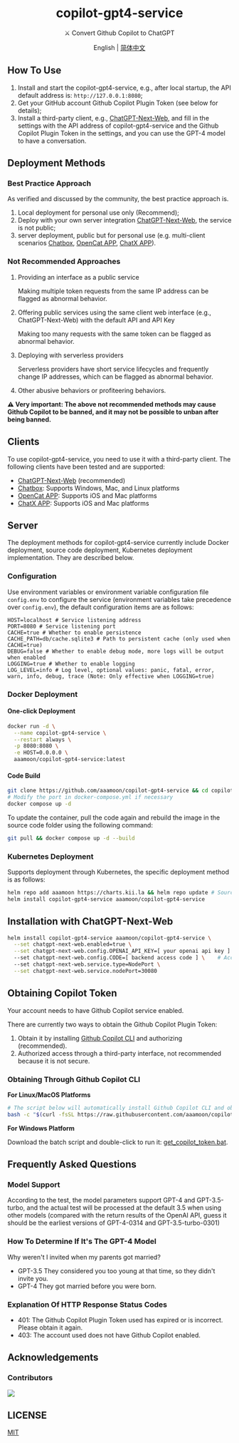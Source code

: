 <h1 align="center">copilot-gpt4-service</h1>

<p align="center">
⚔️ Convert Github Copilot to ChatGPT
</p>

<p align="center">
English | <a href="README_CN.md">简体中文</a>
</p>

## How To Use

1. Install and start the copilot-gpt4-service, e.g., after local startup, the API default address is: `http://127.0.0.1:8080`;
2. Get your GitHub account Github Copilot Plugin Token (see below for details);
3. Install a third-party client, e.g., [ChatGPT-Next-Web](https://github.com/ChatGPTNextWeb/ChatGPT-Next-Web), and fill in the settings with the API address of copilot-gpt4-service and the Github Copilot Plugin Token in the settings, and you can use the GPT-4 model to have a conversation.

## Deployment Methods

### Best Practice Approach

As verified and discussed by the community, the best practice approach is.

1. Local deployment for personal use only (Recommend);
2. Deploy with your own server integration [ChatGPT-Next-Web](https://github.com/ChatGPTNextWeb/ChatGPT-Next-Web), the service is not public;
3. server deployment, public but for personal use (e.g. multi-client scenarios [Chatbox](https://github.com/Bin-Huang/chatbox), [OpenCat APP](https://opencat.app/), [ChatX APP](https://apps.apple.com/us/app/chatx-ai-chat-client/id6446304087)).

### Not Recommended Approaches

1. Providing an interface as a public service

    Making multiple token requests from the same IP address can be flagged as abnormal behavior.
2. Offering public services using the same client web interface (e.g., ChatGPT-Next-Web) with the default API and API Key

   Making too many requests with the same token can be flagged as abnormal behavior.
3. Deploying with serverless providers

   Serverless providers have short service lifecycles and frequently change IP addresses, which can be flagged as abnormal behavior.
4. Other abusive behaviors or profiteering behaviors.

**⚠️ Very important: The above not recommended methods may cause Github Copilot to be banned, and it may not be possible to unban after being banned.**

## Clients

To use copilot-gpt4-service, you need to use it with a third-party client. The following clients have been tested and are supported:

- [ChatGPT-Next-Web](https://github.com/ChatGPTNextWeb/ChatGPT-Next-Web) (recommended)
- [Chatbox](https://github.com/Bin-Huang/chatbox): Supports Windows, Mac, and Linux platforms
- [OpenCat APP](https://opencat.app/): Supports iOS and Mac platforms
- [ChatX APP](https://apps.apple.com/us/app/chatx-ai-chat-client/id6446304087): Supports iOS and Mac platforms

## Server

The deployment methods for copilot-gpt4-service currently include Docker deployment, source code deployment, Kubernetes deployment implementation. They are described below.

### Configuration

Use environment variables or environment variable configuration file `config.env` to configure the service (environment variables take precedence over `config.env`), the default configuration items are as follows:  

```env
HOST=localhost # Service listening address
PORT=8080 # Service listening port
CACHE=true # Whether to enable persistence
CACHE_PATH=db/cache.sqlite3 # Path to persistent cache (only used when CACHE=true)
DEBUG=false # Whether to enable debug mode, more logs will be output when enabled
LOGGING=true # Whether to enable logging
LOG_LEVEL=info # Log level, optional values: panic, fatal, error, warn, info, debug, trace (Note: Only effective when LOGGING=true)
```

### Docker Deployment

#### One-click Deployment

```bash
docker run -d \
  --name copilot-gpt4-service \
  --restart always \
  -p 8080:8080 \
  -e HOST=0.0.0.0 \
  aaamoon/copilot-gpt4-service:latest
```

#### Code Build

```bash
git clone https://github.com/aaamoon/copilot-gpt4-service && cd copilot-gpt4-service
# Modify the port in docker-compose.yml if necessary
docker compose up -d
```

To update the container, pull the code again and rebuild the image in the source code folder using the following command:

```bash
git pull && docker compose up -d --build
```

### Kubernetes Deployment

Supports deployment through Kubernetes, the specific deployment method is as follows:

```bash
helm repo add aaamoon https://charts.kii.la && helm repo update # Source by github pages
helm install copilot-gpt4-service aaamoon/copilot-gpt4-service
```

## Installation with ChatGPT-Next-Web

```bash
helm install copilot-gpt4-service aaamoon/copilot-gpt4-service \
  --set chatgpt-next-web.enabled=true \
  --set chatgpt-next-web.config.OPENAI_API_KEY=[ your openai api key ] \   #Token obtained by copilot
  --set chatgpt-next-web.config.CODE=[ backend access code ] \    # Access password for next chatgpt web ui
  --set chatgpt-next-web.service.type=NodePort \
  --set chatgpt-next-web.service.nodePort=30080
```

## Obtaining Copilot Token

Your account needs to have Github Copilot service enabled.

There are currently two ways to obtain the Github Copilot Plugin Token:

1. Obtain it by installing [Github Copilot CLI](https://githubnext.com/projects/copilot-cli/) and authorizing (recommended).
2. Authorized access through a third-party interface, not recommended because it is not secure.

### Obtaining Through Github Copilot CLI

**For Linux/MacOS Platforms**

```bash
# The script below will automatically install Github Copilot CLI and obtain the Github Copilot Plugin Token through authorization
bash -c "$(curl -fsSL https://raw.githubusercontent.com/aaamoon/copilot-gpt4-service/master/shells/get_copilot_token.sh)"
```

**For Windows Platform**

Download the batch script and double-click to run it: [get_copilot_token.bat](https://raw.githubusercontent.com/aaamoon/copilot-gpt4-service/master/shells/get_copilot_token.bat).

## Frequently Asked Questions

### Model Support

According to the test, the model parameters support GPT-4 and GPT-3.5-turbo, and the actual test will be processed at the default 3.5 when using other models (compared with the return results of the OpenAI API, guess it should be the earliest versions of GPT-4-0314 and GPT-3.5-turbo-0301)

### How To Determine If It's The GPT-4 Model

Why weren't I invited when my parents got married?

- GPT-3.5 They considered you too young at that time, so they didn't invite you.
- GPT-4 They got married before you were born.

### Explanation Of HTTP Response Status Codes

- 401: The Github Copilot Plugin Token used has expired or is incorrect. Please obtain it again.
- 403: The account used does not have Github Copilot enabled.

## Acknowledgements

### Contributors

<a href="https://github.com/aaamoon/copilot-gpt4-service/graphs/contributors">
  <img src="https://contrib.rocks/image?repo=aaamoon/copilot-gpt4-service&anon=0" />
</a>

## LICENSE

[MIT](https://opensource.org/license/mit/)
